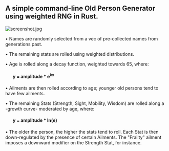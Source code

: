## A simple command-line Old Person Generator using weighted RNG in Rust.

![screenshot.jpg](/../media/jpg/screenshot.jpg?raw=true "Old Person Generator screenshot")

• Names are randomly selected from a vec of pre-collected names from generations past.

• The remaining stats are rolled using weighted distributions.

• Age is rolled along a decay function, weighted towards 65, where:

#### &nbsp;&nbsp;&nbsp;&nbsp;&nbsp;&nbsp; y = amplitude * e<sup>kx</sup>

• Ailments are then rolled according to age; younger old persons tend to have few ailments.

• The remaining Stats (Strength, Sight, Mobility, Wisdom) are rolled along a -growth curve- moderated by age, where:

#### &nbsp;&nbsp;&nbsp;&nbsp;&nbsp;&nbsp; y = amplitude * ln(e)

• The older the person, the higher the stats tend to roll. Each Stat is then down-regulated by the presence of certain Ailments. The "Frailty" ailment imposes a downward modifier on the Strength Stat, for instance.
